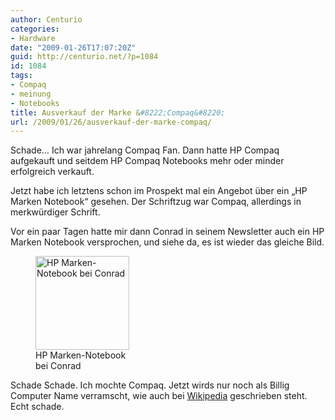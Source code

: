 ```yaml
---
author: Centurio
categories:
- Hardware
date: "2009-01-26T17:07:20Z"
guid: http://centurio.net/?p=1084
id: 1084
tags:
- Compaq
- meinung
- Notebooks
title: Ausverkauf der Marke &#8222;Compaq&#8220;
url: /2009/01/26/ausverkauf-der-marke-compaq/
---
```

Schade&#8230; Ich war jahrelang Compaq Fan. Dann hatte HP Compaq aufgekauft und seitdem HP Compaq Notebooks mehr oder minder erfolgreich verkauft.

Jetzt habe ich letztens schon im Prospekt mal ein Angebot über ein &#8222;HP Marken Notebook&#8220; gesehen. Der Schriftzug war Compaq, allerdings in merkwürdiger Schrift.

Vor ein paar Tagen hatte mir dann Conrad in seinem Newsletter auch ein HP Marken Notebook versprochen, und siehe da, es ist wieder das gleiche Bild.  
<figure id="attachment_1087" aria-describedby="caption-attachment-1087" style="width: 150px" class="wp-caption aligncenter"><a href="http://centurio.net/wp-content/uploads/2009/01/hp-marken-notebook-conrad1.png" data-rel="lightbox-image-0" data-rl\_title="" data-rl\_caption="" title=""><img loading="lazy" src="http://centurio.net/wp-content/uploads/2009/01/hp-marken-notebook-conrad1-150x150.png" alt="HP Marken-Notebook bei Conrad" title="" width="150" height="150" class="size-thumbnail wp-image-1087" /></a><figcaption id="caption-attachment-1087" class="wp-caption-text">HP Marken-Notebook bei Conrad</figcaption></figure>

Schade Schade. Ich mochte Compaq. Jetzt wirds nur noch als Billig Computer Name verramscht, wie auch bei [Wikipedia](http://de.wikipedia.org/wiki/Compaq) geschrieben steht. Echt schade.